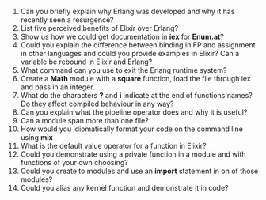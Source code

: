 1. Can you briefly explain why Erlang was developed and why it has recently seen a resurgence?
2. List five perceived benefits of Elixir over Erlang?
3. Show us how we could get documentation in **iex** for **Enum.at**?
4. Could you explain the difference between binding in FP and assignment in
   other languages and could you provide examples in Elixir? Can a variable be
   rebound in Elixir and Erlang?
5. What command can you use to exit the Erlang runtime system?
6. Create a **Math** module with a **square** function, load the file through iex
   and pass in an integer.
7. What do the characters **?** and **i** indicate at the end of functions
   names? Do they affect compiled behaviour in any way?
8. Can you explain what the pipeline operator does and why it is useful?
9. Can a module span more than one file?
10. How would you idiomatically format your code on the command line using **mix**
11. What is the default value operator for a function in Elixir?
12. Could you demonstrate using a private function in a module and with functions of your own choosing?
13. Could you create to modules and use an **import** statement in on of those modules?
14. Could you alias any kernel function and demonstrate it in code?
